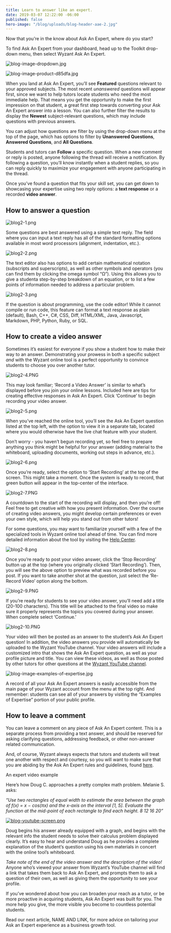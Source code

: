 ```yaml
---
title: Learn to answer like an expert.
date: 2019-03-07 12:22:00 -06:00
published: false
hero-image: "/blog/uploads/blog-header-aae-2.jpg"
---
```


Now that you’re in the know about Ask An Expert, where do you start? 

To find Ask An Expert from your dashboard, head up to the Toolkit drop-down menu, then select Wyzant Ask An Expert.

![blog-image-dropdown.jpg](/blog/uploads/blog-image-dropdown.jpg)

![blog-image-product-d85dfa.jpg](/blog/uploads/blog-image-product-d85dfa.jpg)

When you land at Ask An Expert, you’ll see **Featured** questions relevant to your approved subjects. The most recent *unanswered* questions will appear first, since we want to help tutors locate students who need the most immediate help. That means you get the opportunity to make the first impression on that student, a great first step towards converting your Ask An Expert answer into a lesson. You can also further filter the results to display the **Newest** subject-relevant questions, which may include questions with previous answers.

You can adjust how questions are filter by using the drop-down menu at the top of the page, which has options to filter by **Unanswered Questions**, **Answered Questions**, and **All Questions**.

Students and tutors can **Follow** a specific question. When a new comment or reply is posted, anyone following the thread will receive a notification. By following a question, you’ll know instantly when a student replies, so you can reply quickly to maximize your engagement with anyone participating in the thread. 

Once you’ve found a question that fits your skill set, you can get down to showcasing your expertise using two reply options: a **text response** or a recorded **video answer**.

## How to answer a question

![blog2-1.png](/blog/uploads/blog2-1.png)

Some questions are best answered using a simple text reply. The field where you can input a text reply has all of the standard formatting options available in most word processors (alignment, indentation, etc.).  

![blog2-2.png](/blog/uploads/blog2-2.png)

The text editor also has options to add certain mathematical notation (subscripts and superscripts), as well as other symbols and operators (you can find them by clicking the omega symbol “Ω”). Using this allows you to give a studenta step-by-step breakdown of an equation, or to list a few points of information needed to address a particular problem.

![blog2-3.png](/blog/uploads/blog2-3.png)

If the question is about programming, use the code editor! While it cannot compile or run code, this feature can format a text response as plain (default), Bash, C++, C#, CSS, Diff, HTML/XML, Java, Javascript, Markdown, PHP, Python, Ruby, or SQL.

## How to create a video answer

Sometimes it’s easiest for everyone if you show a student how to make their way to an answer. Demonstrating your prowess in both a specific subject *and* with the Wyzant online tool is a perfect opportunity to convince students to choose you over another tutor.

![blog2-4.PNG](/blog/uploads/blog2-4.PNG)

This may look familiar; ‘Record a Video Answer’ is similar to what’s displayed before you join your online lessons. Included here are tips for creating effective responses in Ask An Expert. Click ‘Continue’ to begin recording your video answer.

![blog2-5.png](/blog/uploads/blog2-5.png)

When you’ve reached the online tool, you’ll see the Ask An Expert question listed at the top left, with the option to view it in a separate tab, located where you would otherwise have the live chat feature with your student. 

Don’t worry - you haven’t begun recording yet, so feel free to prepare anything you think might be helpful for your answer (adding material to the whiteboard, uploading documents, working out steps in advance, etc.).

![blog2-6.png](/blog/uploads/blog2-6.png)

Once you’re ready, select the option to ‘Start Recording’ at the top of the screen. This might take a moment. Once the system is ready to record, that green button will appear in the top-center of the interface.

![blog2-7.PNG](/blog/uploads/blog2-7.PNG)

A countdown to the start of the recording will display, and then you’re off! Feel free to get creative with how you present information. Over the course of creating video answers, you might develop certain preferences or even your own style, which will help you stand out from other tutors!

For some questions, you may want to familiarize yourself with a few of the specialized tools in Wyzant online tool ahead of time. You can find more detailed information about the tool by visiting the [Help Center](https://support.wyzant.com/hc/en-us/categories/115000080386-Online).

![blog2-8.png](/blog/uploads/blog2-8.png)

Once you’re ready to post your video answer, click the ‘Stop Recording’ button up at the top (where you originally clicked ‘Start Recording’). Then, you will see the above option to preview what was recorded before you post. If you want to take another shot at the question, just select the ‘Re-Record Video’ option along the bottom.

![blog2-9.PNG](/blog/uploads/blog2-9.PNG)

If you’re ready for students to see your video answer, you’ll need add a title (20-100 characters). This title will be attached to the final video so make sure it properly represents the topics you covered during your answer. When complete select ‘Continue.’

![blog2-10.PNG](/blog/uploads/blog2-10.PNG)

Your video will then be posted as an answer to the student’s Ask An Expert question! In addition, the video answers you provide will automatically be uploaded to the Wyzant YouTube channel. Your video answers will include a customized intro that shows the Ask An Expert question, as well as your profile picture and title. You can view these videos, as well as those posted by other tutors for other questions at the [Wyzant YouTube channel](https://www.youtube.com/user/WyzAnt/featured). 

![blog-image-examples-of-expertise.jpg](/blog/uploads/blog-image-examples-of-expertise.jpg)

A record of all your Ask An Expert answers is easily accessible from the main page of your Wyzant account from the menu at the top right. And remember: students can see all of your answers by visiting the “Examples of Expertise” portion of your public profile.

## How to leave a comment

You can leave a comment on any piece of Ask An Expert content. This is a separate process from providing a text answer, and should be reserved for asking clarifying questions, addressing feedback, or other non-answer related communication.

And, of course, Wyzant always expects that tutors and students will treat one another with respect and courtesy, so you will want to make sure that you are abiding by the Ask An Expert rules and guidelines, found [here](https://www.wyzant.com/resources/info).

An expert video example

Here’s how Doug C. approaches a pretty complex math problem. Melanie S. asks: 

*“Use two rectangles of equal width to estimate the area between the graph of f(x) = x − cos(πx) and the x-axis on the interval [1, 5]. Evaluate the function at the mid-point of each rectangle to find each height. 8 12 16 20”*

[![blog-youtube-screen.png](/blog/uploads/blog-youtube-screen.png)](https://youtu.be/i08eQQkSKwY)

Doug begins his answer already equipped with a graph, and begins with the relevant info the student needs to solve their calculus problem displayed clearly. It’s easy to hear and understand Doug as he provides a complete explanation of the student’s question using his own materials in concert with the online tool’s whiteboard. 

*Take note of the end of the video answer and the description of the video!* Anyone who’s viewed your answer from Wyzant’s YouTube channel will find a link that takes them back to Ask An Expert, and prompts them to ask a question of their own, as well as giving them the opportunity to see your profile.

If you’ve wondered about how you can broaden your reach as a tutor, or be more proactive in acquiring students, Ask An Expert was built for you. The more help you give, the more visible you become to countless potential students.

Read our next article, NAME AND LINK, for more advice on tailoring your Ask an Expert experience as a business growth tool.